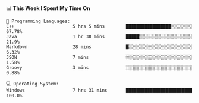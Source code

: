 
<!--START_SECTION:waka-->
📊 **This Week I Spent My Time On** 

```text
💬 Programming Languages: 
C++                      5 hrs 5 mins        █████████████████░░░░░░░░   67.78% 
Java                     1 hr 38 mins        █████░░░░░░░░░░░░░░░░░░░░   21.9% 
Markdown                 28 mins             █░░░░░░░░░░░░░░░░░░░░░░░░   6.32% 
JSON                     7 mins              ░░░░░░░░░░░░░░░░░░░░░░░░░   1.58% 
Groovy                   3 mins              ░░░░░░░░░░░░░░░░░░░░░░░░░   0.88%

💻 Operating System: 
Windows                  7 hrs 31 mins       █████████████████████████   100.0%

```


<!--END_SECTION:waka-->
